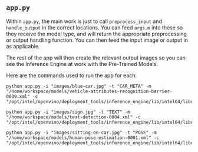 ## `app.py`

Within `app.py`, the main work is just to call `preprocess_input` and `handle_output` in
the correct locations. You can feed `args.m` into these so they receive the model type,
and will return the appropriate preprocessing or output handling function. You can then feed
the input image or output in as applicable.

The rest of the app will then create the relevant output images so you can see the Inference
Engine at work with the Pre-Trained Models.

Here are the commands used to run the app for each:

```
python app.py -i "images/blue-car.jpg" -t "CAR_META" -m "/home/workspace/models/vehicle-attributes-recognition-barrier-0039.xml" -c "/opt/intel/openvino/deployment_tools/inference_engine/lib/intel64/libcpu_extension_sse4.so"
```

```
python app.py -i "images/sign.jpg" -t "TEXT" -m "/home/workspace/models/text-detection-0004.xml" -c "/opt/intel/openvino/deployment_tools/inference_engine/lib/intel64/libcpu_extension_sse4.so"
```

```
python app.py -i "images/sitting-on-car.jpg" -t "POSE" -m "/home/workspace/models/human-pose-estimation-0001.xml" -c "/opt/intel/openvino/deployment_tools/inference_engine/lib/intel64/libcpu_extension_sse4.so"
```
